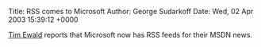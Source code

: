 Title: RSS comes to Microsoft
Author: George Sudarkoff
Date: Wed, 02 Apr 2003 15:39:12 +0000

[Tim
Ewald](http://www.gotdotnet.com/team/tewald/default.aspx#nn2003-04-01T06:03:44Z)
reports that Microsoft now has RSS feeds for their MSDN news.
